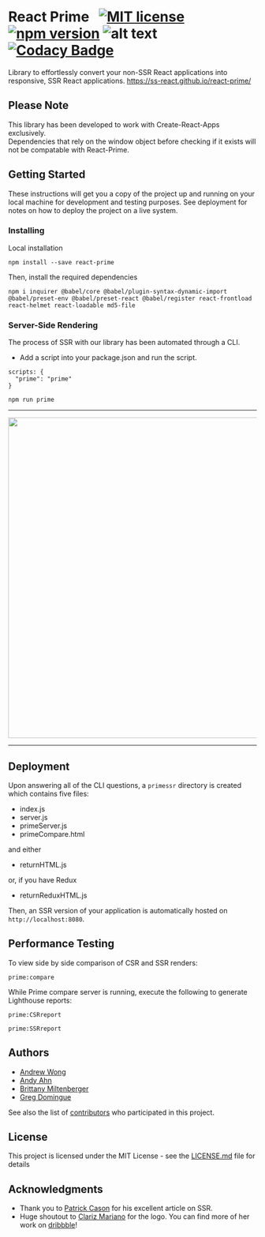 # React Prime &nbsp; [![MIT license](http://img.shields.io/badge/license-MIT-brightgreen.svg)](http://opensource.org/licenses/MIT) [![npm version](https://badge.fury.io/js/react-prime.svg)](https://badge.fury.io/js/react-prime) ![alt text](https://david-dm.org/andyahn91/react-prime.svg) [![Codacy Badge](https://api.codacy.com/project/badge/Grade/91b75ab8918b4ef19e43b266e5ee17f1)](https://app.codacy.com/app/andyahn91/react-prime?utm_source=github.com&utm_medium=referral&utm_content=andyahn91/react-prime&utm_campaign=Badge_Grade_Dashboard)

Library to effortlessly convert your non-SSR React applications into responsive, SSR React applications.
https://ss-react.github.io/react-prime/

## Please Note

This library has been developed to work with Create-React-Apps exclusively. <br />
Dependencies that rely on the window object before checking if it exists will not be compatable with React-Prime.

## Getting Started

These instructions will get you a copy of the project up and running on your local machine for development and testing purposes. See deployment for notes on how to deploy the project on a live system.

### Installing

Local installation

```
npm install --save react-prime
```
Then, install the required dependencies
```
npm i inquirer @babel/core @babel/plugin-syntax-dynamic-import @babel/preset-env @babel/preset-react @babel/register react-frontload react-helmet react-loadable md5-file
```


### Server-Side Rendering

The process of SSR with our library has been automated through a CLI.

- Add a script into your package.json and run the script.

```
scripts: {
  "prime": "prime"
}
```
```
npm run prime
```
<hr>
<img src="http://zillberrycom.fatcow.com/react-prime/react-prime-cli.png" width="650">
<hr>

## Deployment

Upon answering all of the CLI questions, a ```primessr``` directory is created which contains five files: 
- index.js
- server.js
- primeServer.js
- primeCompare.html

and either
- returnHTML.js

or, if you have Redux
- returnReduxHTML.js

Then, an SSR version of your application is automatically hosted on ```http://localhost:8080```.

## Performance Testing

To view side by side comparison of CSR and SSR renders:
```
prime:compare
```

While Prime compare server is running, execute the following to generate Lighthouse reports:
```
prime:CSRreport
```
```
prime:SSRreport
```

## Authors

* [Andrew Wong](https://github.com/andwong91)
* [Andy Ahn](https://github.com/andyahn91)
* [Brittany Miltenberger](https://github.com/brittanywm)
* [Greg Domingue](https://​github.com/gregdoming)

See also the list of [contributors](https://github.com/SS-React/react-prime/graphs/contributors) who participated in this project.

## License

This project is licensed under the MIT License - see the [LICENSE.md](LICENSE.md) file for details

## Acknowledgments

* Thank you to [Patrick Cason](https://medium.com/@cereallarceny/server-side-rendering-in-create-react-app-with-all-the-goodies-without-ejecting-4c889d7db25e) for his excellent article on SSR.
* Huge shoutout to [Clariz Mariano](https://github.com/havengoer) for the logo. You can find more of her work on [dribbble](https://dribbble.com/clarizmariano)!
